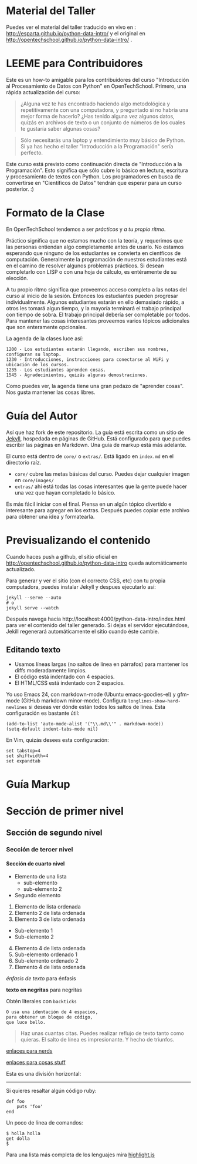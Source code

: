 # Material del Taller

Puedes ver el material del taller traducido en vivo en :
http://esparta.github.io/python-data-intro/ y el original en http://opentechschool.github.io/python-data-intro/ .

# LEEME para Contribuidores

Este es un how-to amigable para los contribuidores del curso "Introducción al Procesamiento de Datos con Python" en OpenTechSchool. Primero, una rápida actualización del curso:

> ¿Alguna vez te has encontrado haciendo algo metodológica y repetitivamente con una computadora, y preguntado si no habría una mejor forma de hacerlo? ¿Has tenido alguna vez algunos datos, quizás en archivos de texto o un conjunto de números de los cuales te gustaría saber algunas cosas?

> Sólo necesitarás una laptop y entendimiento muy básico de Python. Si ya has hecho el taller "Introducción a la Programación" sería perfecto.

Este curso está previsto como continuación directa de "Introducción a la Programación". Esto significa que sólo cubre lo básico en lectura, escritura y procesamiento de textos con Python. Los programadores en busca de convertirse en "Científicos de Datos" tendrán que esperar para un curso posterior. :)

# Formato de la Clase

En OpenTechSchool tendemos a ser *prácticos* y *a tu propio ritmo*.

Práctico significa que no estamos mucho con la teoría, y requerimos que las personas entiendan algo completamente antes de usarlo. No estamos esperando que ninguno de los estudiantes se convierta en cientfícos de computación. Generalmente la programación de nuestros estudiantes está en el camino de resolver algunos problemas prácticos. Si desean completarlo con LISP o con una hoja de cálculo, es entéramente de su elección.

A tu propio ritmo significa que proveemos acceso completo a las notas del curso al inicio de la sesión. Entonces los estudiantes pueden progresar individualmente. Algunos estudiantes estarán en ello demasiado rápido, a otros les tomará algun tiempo, y la mayoría terminará el trabajo principal con tiempo de sobra. El trabajo principal debería ser completable por todos. Para mantener las cosas interesantes proveemos varios tópicos adicionales que son enteramente opcionales.

La agenda de la clases luce así:

    1200 - Los estudiantes estarán llegando, escriben sus nombres, configuran su laptop.
    1230 - Introducciones, instrucciones para conectarse al WiFi y ubicación de los cursos.
    1235 - Los estudiantes aprenden cosas.
    1545 - Agradecimientos, quizás algunas demostraciones.

Como puedes ver, la agenda tiene una gran pedazo de "aprender cosas". Nos gusta mantener las cosas libres.

# Guía del Autor

Así que haz fork de este repositorio. La guía está escrita como un sitio de [Jekyll](http://jekyllrb.com/), hospedada en páginas de GitHub. Está configurado para que puedes escribir las páginas en Markdown.  Una guía de markup está más adelante.

El curso está dentro de `core/` o `extras/`. Está ligado en `index.md` en el directorio raíz.

* `core/` cubre las metas básicas del curso. Puedes dejar cualquier imagen en  `core/images/`
* `extras/` ahí está todas las cosas interesantes que la gente puede hacer una vez que hayan completado lo básico.

Es más fácil iniciar con el final. Piensa en un algún tópico divertido e interesante para agregar en los extras. Después puedes copiar este archivo para obtener una idea y formatearla.

# Previsualizando el contenido

Cuando haces push a github, el sitio oficial en http://opentechschool.github.io/python-data-intro queda automáticamente actualizado.

Para generar y ver el sitio (con el correcto CSS, etc) con tu propia computadora, puedes instalar Jekyll y despues ejecutarlo así:


    jekyll --serve --auto
    # o
    jekyll serve --watch

Después navega hacia http://localhost:4000/python-data-intro/index.html para ver el contenido del taller generado. Si dejas el servidor ejecutándose, Jekill regenerará automáticamente el sitio cuando éste cambie.

## Editando texto

* Usamos líneas largas (no saltos de línea en párrafos) para mantener los diffs moderadamente limpios.
* El código está indentado con 4 espacios.
* El HTML/CSS está indentado con 2 espacios.

Yo uso Emacs 24, con markdown-mode (Ubuntu emacs-goodies-el) y gfm-mode (GitHub markdown minor-mode). Configura `longlines-show-hard-newlines` si deseas ver dónde están todos los saltos de línea. Esta configuración es bastante útil:

    (add-to-list 'auto-mode-alist '("\\.md\\'" . markdown-mode))
    (setq-default indent-tabs-mode nil)

En Vim, quizás desees esta configuración:

    set tabstop=4
    set shiftwidth=4
    set expandtab

# Guía Markup

# Sección de primer nivel
## Sección de segundo nivel
### Sección de tercer nivel
#### Sección de cuarto nivel

* Elemento de una lista
  * sub-elemento
  * sub-elemento 2
* Segundo elemento

1. Elemento de lista ordenada
2. Elemento 2 de lista ordenada
3. Elemento 3 de lista ordenada
  * Sub-elemento 1
  * Sub-elemento 2
4. Elemento 4 de lista ordenada
  1. Sub-elemento ordenado 1
  2. Sub-elemento ordenado 2
5. Elemento 4 de lista ordenada


*énfasis de texto* para énfasis

**texto en negritas** para negritas

Obtén literales con `backticks`

    O usa una identación de 4 espacios,
    para obtener un bloque de código,
    que luce bello.

> Haz unas cuantas citas. Puedes realizar reflujo de texto tanto como quieras. El salto de línea es impresionante. Y hecho de triunfos.

[enlaces para nerds](http://slashdot.org)

[enlaces para cosas stuff](section8.html)

Esta es una división horizontal:

******

Si quieres resaltar algún código ruby:

    def foo
        puts 'foo'
    end

Un poco de línea de comandos:

    $ holla holla
    get dolla
    $

Para una lista más completa de los lenguajes mira [highlight.js](http://softwaremaniacs.org/media/soft/highlight/test.html)
